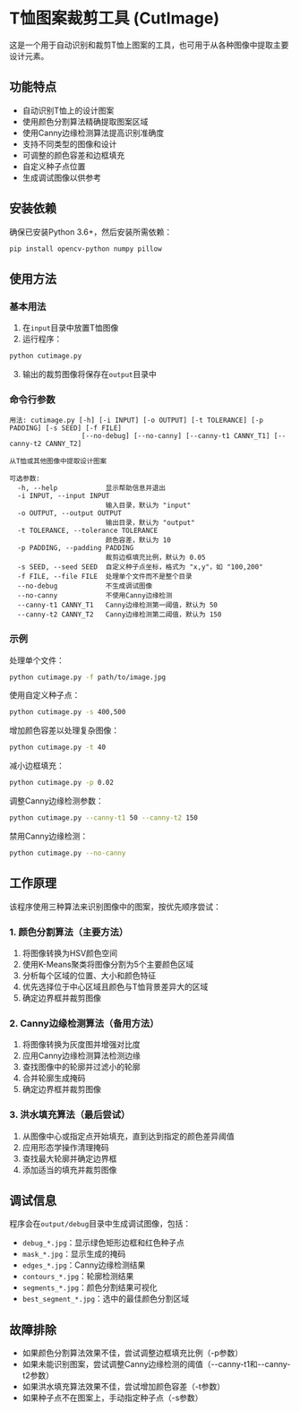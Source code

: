 # T恤图案裁剪工具 (CutImage)

这是一个用于自动识别和裁剪T恤上图案的工具，也可用于从各种图像中提取主要设计元素。

## 功能特点

- 自动识别T恤上的设计图案
- 使用颜色分割算法精确提取图案区域
- 使用Canny边缘检测算法提高识别准确度
- 支持不同类型的图像和设计
- 可调整的颜色容差和边框填充
- 自定义种子点位置
- 生成调试图像以供参考

## 安装依赖

确保已安装Python 3.6+，然后安装所需依赖：

```bash
pip install opencv-python numpy pillow
```

## 使用方法

### 基本用法

1. 在`input`目录中放置T恤图像
2. 运行程序：

```bash
python cutimage.py
```

3. 输出的裁剪图像将保存在`output`目录中

### 命令行参数

```
用法: cutimage.py [-h] [-i INPUT] [-o OUTPUT] [-t TOLERANCE] [-p PADDING] [-s SEED] [-f FILE] 
                  [--no-debug] [--no-canny] [--canny-t1 CANNY_T1] [--canny-t2 CANNY_T2]

从T恤或其他图像中提取设计图案

可选参数:
  -h, --help            显示帮助信息并退出
  -i INPUT, --input INPUT
                        输入目录，默认为 "input"
  -o OUTPUT, --output OUTPUT
                        输出目录，默认为 "output"
  -t TOLERANCE, --tolerance TOLERANCE
                        颜色容差，默认为 10
  -p PADDING, --padding PADDING
                        裁剪边框填充比例，默认为 0.05
  -s SEED, --seed SEED  自定义种子点坐标，格式为 "x,y"，如 "100,200"
  -f FILE, --file FILE  处理单个文件而不是整个目录
  --no-debug            不生成调试图像
  --no-canny            不使用Canny边缘检测
  --canny-t1 CANNY_T1   Canny边缘检测第一阈值，默认为 50
  --canny-t2 CANNY_T2   Canny边缘检测第二阈值，默认为 150
```

### 示例

处理单个文件：
```bash
python cutimage.py -f path/to/image.jpg
```

使用自定义种子点：
```bash
python cutimage.py -s 400,500
```

增加颜色容差以处理复杂图像：
```bash
python cutimage.py -t 40
```

减小边框填充：
```bash
python cutimage.py -p 0.02
```

调整Canny边缘检测参数：
```bash
python cutimage.py --canny-t1 50 --canny-t2 150
```

禁用Canny边缘检测：
```bash
python cutimage.py --no-canny
```

## 工作原理

该程序使用三种算法来识别图像中的图案，按优先顺序尝试：

### 1. 颜色分割算法（主要方法）
1. 将图像转换为HSV颜色空间
2. 使用K-Means聚类将图像分割为5个主要颜色区域
3. 分析每个区域的位置、大小和颜色特征
4. 优先选择位于中心区域且颜色与T恤背景差异大的区域
5. 确定边界框并裁剪图像

### 2. Canny边缘检测算法（备用方法）
1. 将图像转换为灰度图并增强对比度
2. 应用Canny边缘检测算法检测边缘
3. 查找图像中的轮廓并过滤小的轮廓
4. 合并轮廓生成掩码
5. 确定边界框并裁剪图像

### 3. 洪水填充算法（最后尝试）
1. 从图像中心或指定点开始填充，直到达到指定的颜色差异阈值
2. 应用形态学操作清理掩码
3. 查找最大轮廓并确定边界框
4. 添加适当的填充并裁剪图像

## 调试信息

程序会在`output/debug`目录中生成调试图像，包括：

- `debug_*.jpg`：显示绿色矩形边框和红色种子点
- `mask_*.jpg`：显示生成的掩码
- `edges_*.jpg`：Canny边缘检测结果
- `contours_*.jpg`：轮廓检测结果
- `segments_*.jpg`：颜色分割结果可视化
- `best_segment_*.jpg`：选中的最佳颜色分割区域

## 故障排除

- 如果颜色分割算法效果不佳，尝试调整边框填充比例（-p参数）
- 如果未能识别图案，尝试调整Canny边缘检测的阈值（--canny-t1和--canny-t2参数）
- 如果洪水填充算法效果不佳，尝试增加颜色容差（-t参数）
- 如果种子点不在图案上，手动指定种子点（-s参数） 